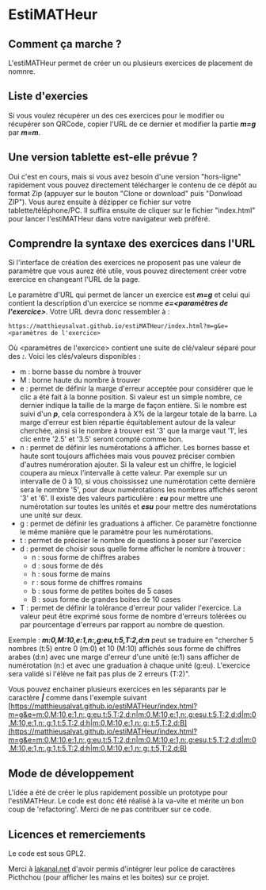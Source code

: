 # EstiMATHeur

## Comment ça marche ?

L'estiMATHeur permet de créer un ou plusieurs exercices de placement de nomnre.

## Liste d'exercies

Si vous voulez récupérer un des ces exercices pour le modifier ou récupérer son QRCode, copier l'URL de ce dernier et modifier la partie ***m=g*** par ***m=m***.

## Une version tablette est-elle prévue ?

Oui c'est en cours, mais si vous avez besoin d'une version "hors-ligne" rapidement vous pouvez directement télécharger le contenu de ce dépôt au format Zip (appuyer sur le bouton "Clone or download" puis "Donwload ZIP"). Vous aurez ensuite à dézipper ce fichier sur votre tablette/téléphone/PC. Il suffira ensuite de cliquer sur le fichier "index.html" pour lancer l'estiMATHeur dans votre navigateur web préféré. 

## Comprendre la syntaxe des exercices dans l'URL

Si l'interface de création des exercices ne proposent pas une valeur de paramètre que vous aurez été utile, vous pouvez directement créer votre exercice en changeant l'URL de la page.

Le paramètre d'URL qui permet de lancer un exercice est ***m=g*** et celui qui contient la description d'un exercice se nomme ***e=&lt;paramètres de l'exercice&gt;***. Votre URL devra donc ressembler à :
```
https://matthieusalvat.github.io/estiMATHeur/index.html?m=g&e=<paramètres de l'exercice>
```

Où &lt;paramètres de l'exercice&gt; contient une suite de clé/valeur séparé pour des ***:***. Voici les clés/valeurs disponibles :
- m : borne basse du nombre à trouver
- M : borne haute du nombre à trouver
- e : permet de définir la marge d'erreur acceptée pour considérer que le clic a été fait à la bonne position. Si valeur est un simple nombre, ce dernier indique la taille de la marge de façon entière. Si le nombre est suivi d'un ***p***, cela correspondera à X% de la largeur totale de la barre. La marge d'erreur est bien répartie équitablement autour de la valeur cherchée, ainsi si le nombre à trouver est '3' que la marge vaut '1', les clic entre '2.5' et '3.5' seront compté comme bon.
- n : permet de définir les numérotations à afficher. Les bornes basse et haute sont toujours affichées mais vous pouvez préciser combien d'autres numéroration ajouter. Si la valeur est un chiffre, le logiciel coupera au mieux l'intervalle à cette valeur. Par exemple sur un intervalle de 0 à 10, si vous choississez une numérotation cette dernière sera le nombre '5', pour deux numérotations les nombres affichés seront '3' et '6'. Il existe des valeurs particulière : ***eu*** pour mettre une numérotation sur toutes les unités et ***esu*** pour mettre des numérotations une unité sur deux.
- g : permet de définir les graduations  à afficher. Ce paramètre fonctionne le même manière que le paramètre pour les numérotations.
- t : permet de préciser le nombre de questions à poser sur l'exercice
- d : permet de choisir sous quelle forme afficher le nombre à trouver :
  - n : sous forme de chiffres arabes
  - d : sous forme de dés
  - h : sous forme de mains
  - r : sous forme de chiffres romains
  - b : sous forme de petites boites de 5 cases
  - B : sous forme de grandes boites de 10 cases
- T : permet de définir la tolérance d'erreur pour valider l'exercice. La valeur peut être exprimé sous forme de nombre d'erreurs tolérées ou par pourcentage d'erreurs par rapport au nombre de question.

Exemple : ***m:0,M:10,e:1,n:,g:eu,t:5,T:2,d:n*** peut se traduire en "chercher 5 nombres (t:5) entre 0 (m:0) et 10 (M:10) affichés sous forme de chiffres arabes (d:n) avec une marge d'erreur d'une unité (e:1) sans afficher de numérotation (n:) et avec une graduation à chaque unité (g:eu). L'exercice sera validé si l'élève ne fait pas plus de 2 erreurs (T:2)".

Vous pouvez enchainer plusieurs exercices en les séparants par le caractère ***|*** comme dans l'exemple suivant
[https://matthieusalvat.github.io/estiMATHeur/index.html?m=g&e=m:0,M:10,e:1,n:,g:eu,t:5,T:2,d:n|m:0,M:10,e:1,n:,g:esu,t:5,T:2,d:d|m:0,M:10,e:1,n:,g:1,t:5,T:2,d:h|m:0,M:10,e:1,n:,g:,t:5,T:2,d:B](https://matthieusalvat.github.io/estiMATHeur/index.html?m=g&e=m:0,M:10,e:1,n:,g:eu,t:5,T:2,d:n|m:0,M:10,e:1,n:,g:esu,t:5,T:2,d:d|m:0,M:10,e:1,n:,g:1,t:5,T:2,d:h|m:0,M:10,e:1,n:,g:,t:5,T:2,d:B)

## Mode de développement

L'idée a été de créer le plus rapidement possible un prototype pour l'estiMATHeur. Le code est donc été réalisé à la va-vite et mérite un bon coup de 'refactoring'. Merci de ne pas contribuer sur ce code.

## Licences et remerciements

Le code est sous GPL2.

Merci à [lakanal.net](https://lakanal.net/aide/pictchou.htm) d'avoir permis d'intégrer leur police de caractères Picthchou (pour afficher les mains et les boites) sur ce projet.

